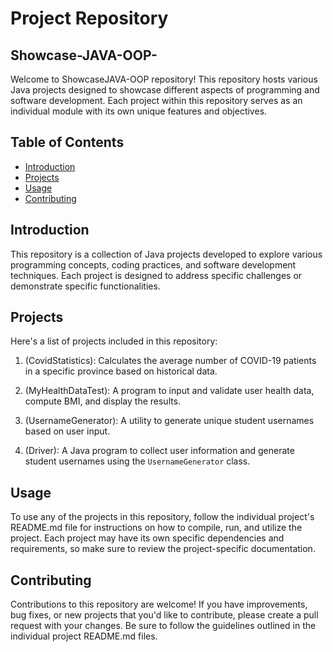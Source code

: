 # Project Repository
## Showcase-JAVA-OOP-

Welcome to ShowcaseJAVA-OOP repository! This repository hosts various Java projects designed to showcase different aspects of programming and software development. Each project within this repository serves as an individual module with its own unique features and objectives.

## Table of Contents

- [Introduction](#introduction)
- [Projects](#projects)
- [Usage](#usage)
- [Contributing](#contributing)

## Introduction

This repository is a collection of Java projects developed to explore various programming concepts, coding practices, and software development techniques. Each project is designed to address specific challenges or demonstrate specific functionalities.

## Projects

Here's a list of projects included in this repository:

1. (CovidStatistics): Calculates the average number of COVID-19 patients in a specific province based on historical data.

2. (MyHealthDataTest): A program to input and validate user health data, compute BMI, and display the results.

3. (UsernameGenerator): A utility to generate unique student usernames based on user input.

4. (Driver): A Java program to collect user information and generate student usernames using the `UsernameGenerator` class.


## Usage

To use any of the projects in this repository, follow the individual project's README.md file for instructions on how to compile, run, and utilize the project. Each project may have its own specific dependencies and requirements, so make sure to review the project-specific documentation.

## Contributing

Contributions to this repository are welcome! If you have improvements, bug fixes, or new projects that you'd like to contribute, please create a pull request with your changes. Be sure to follow the guidelines outlined in the individual project README.md files.

